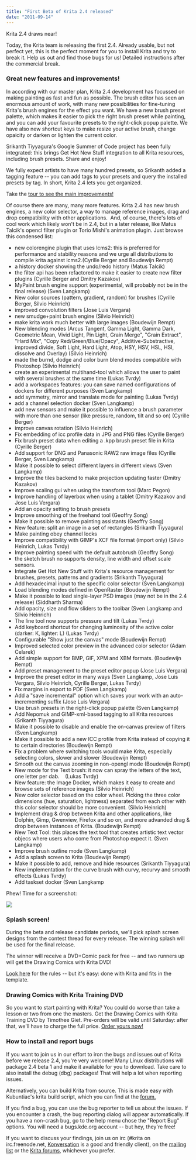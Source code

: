 ```yaml
---
title: "First Beta of Krita 2.4 released"
date: "2011-09-14"
---
```


Krita 2.4 draws near!

Today, the Krita team is releasing the first 2.4. Already usable, but not perfect yet, this is the perfect moment for you to install Krita and try to break it. Help us out and find those bugs for us! Detailed instructions after the commercial break.

### Great new features and improvements!

In according with our master plan, Krita 2.4 development has focussed on making painting as fast and fun as possible. The brush editor has seen an enormous amount of work, with many new possibilities for fine-tuning Krita's brush engines for the effect you want. We have a new brush preset palette, which makes it easier to pick the right brush preset while painting, and you can add your favourite presets to the right-click popup palette. We have also new shortcut keys to make resize your active brush, change opaicity or darken or lighten the current color.

Srikanth Tiyyagura's Google Summer of Code project has been fully integrated: this brings Get Hot New Stuff integration to all Krita resources, including brush presets. Share and enjoy!

We fully expect artists to have many hundred presets, so Srikanth added a tagging feature -- you can add tags to your presets and query the installed presets by tag. In short, Krita 2.4 lets you get organized.

Take the [tour to see the main improvements!](http://krita.org/component/content/article/8-press-releases/94-krita-24-beta-release-visual-tour "Krita 2.4 Visual Tour")  

Of course there are many, many more features. Krita 2.4 has new brush engines, a new color selector, a way to manage reference images, drag and drop compatibility with other applications.  And, of course, there's lots of cool work which likely won't be in 2.4, but in a later release, like Matus Talcik's opencl filter plugin or Torio Mishi's animation plugin. Just browse this condensed list:  

- new colorengine plugin that uses lcms2: this is preferred for performance and stability reasons and we urge all distributions to compile krita against lcms2.(Cyrille Berger and Boudewijn Rempt)
- a history docker showing the undo/redo history (Matus Talcik)
- the filter api has been refactored to make it easier to create new filter plugins (Cyrille Berger and Dmitry Kazakov)
- MyPaint brush engine support (experimental, will probably not be in the final release) (Sven Langkamp)
- New color sources (pattern, gradient, random) for brushes (Cyrille Berger, Silvio Heinrich)
- improved convolution filters (Jose Luis Vergara)
- new smudge+paint brush engine (Silvio Heinrich)
- make krita work much better with large images (Boudewijn Rempt)
- New blending modes (Arcus Tangent, Gamma Light, Gamma Dark, Geometric Mean, Vivid Light, Pin Light, Grain Merge", "Grain Extract", "Hard Mix", "Copy Red/Green/Blue/Opacy", Additive-Substractive, improved divide, Soft Light, Hard Light, Atop, HSY, HSV, HSL, HSI, dissolve and Overlay) (Silvio Heinrich)
- made the burnd, dodge and color burn blend modes compatible with Photoshop (Silvio Heinrich)
- create an experimental multihand-tool which allows the user to paint with several brushes at the same time (Lukas Tvrdy)
- add a workspaces features: you can save named configurations of dockers for different purposes (Sven Langkamp)
- add symmetry, mirror and translate mode for painting (Lukas Tvrdy)
- add a channel selection docker (Sven Langkamp)
- add new sensors and make it possible to influence a brush parameter with more than one sensor (like pressure, random, tilt and so on) (Cyrille Berger)
- improve canvas rotation (Silvio Heinrich)
- Fix embedding of icc profile data in JPG and PNG files (Cyrille Berger)
- Fix brush preset data when editing a .kpp brush preset file in Krita (Cyrille Berger)
- Add support for DNG and Panasonic RAW2 raw image files (Cyrille Berger, Sven Langkamp)
- Make it possible to select different layers in different views (Sven Langkamp)
- Improve the tiles backend to make projection updating faster (Dmitry Kazakov)
- Improve scaling gui when using the transform tool (Marc Pegon)
- Improve handling of layerbox when using a tablet (Dmitry Kazakov and Jose Luis Vergara)
- Add an opacity setting to brush presets
- Improve smoothing of the freehand tool (Geoffry Song)
- Make it possible to remove painting assistants (Geoffry Song)
- New feature: split an image in a set of rectangles (Srikanth Tiyyagura)
- Make painting obey channel locks
- Improve compatibility with GIMP's XCF file format (import only) (Silvio Heinrich, Lukas Tvrdy)
- Improve painting speed with the default autobrush (Geoffry Song)
- the sketch brush no supports density, line width and offset scale sensors.
- Integrate Get Hot New Stuff with Krita's resource management for brushes, presets, patterns and gradients (Srikanth Tiyyagura)
- Add hexadecimal input to the specific color selector (Sven Langkamp)
- Load blending modes defined in OpenRaster (Boudewijn Rempt)
- Make it possible to load single-layer PSD images (may not be in the 2.4 release) (Siddharth Sharma)
- Add opacity, size and flow sliders to the toolbar (Sven Langkamp and Silvio Heinrich)
- The line tool now supports pressure and tilt (Lukas Tvrdy)
- Add keyboard shortcut for changing luminosity of the active color (darker: K, lighter: L) (Lukas Tvrdy)
- Configurable "Show just the canvas" mode (Boudewijn Rempt)
- Improved selected color preview in the advanced color selector (Adam Celarek)
- Add simple support for BMP, GIF, XPM and XBM formats. (Boudewijn Rempt)
- Add preset management to the preset editor popup (Jose Luis Vergara)
- Improve the preset editor in many ways (Sven Langkamp, Jose Luis Vergara, Silvio Heinrich, Cyrille Berger, Lukas Tvrdy)
- Fix margins in export to PDF (Sven Langkamp)
- Add a "save incremental" option which saves your work with an auto-incrementing suffix (Jose Luis Vergara)
- Use brush presets in the right-click popup palette (Sven Langkamp)
- Add Nepomuk and GIMP-xml-based tagging to all Krita resources (Srikanth Tiyyagura)
- Make it possible to disable and enable the on-canvas preview of filters (Sven Langkamp)
- Make it possible to add a new ICC profile from Krita instead of copying it to certain directories (Boudewijn Rempt)
- Fix a problem where switching tools would make Krita, especially selecting colors, slower and slower (Boudewijn Rempt)
- Smooth out the canvas zooming in non-opengl mode (Boudewijn Rempt)
- New mode for the Text brush: it now can spray the letters of the text, one letter per dab.    (Lukas Tvrdy)
- New feature: the Image Docker, which makes it easy to create and browse sets of reference images (Silvio Heinrich)
- New color selector based on the color wheel. Picking the three color dimensions (hue, saturation, lightness) separated from each other with this color selector should be more convenient. (Silvio Heinrich)
- Implement drag & drop between Krita and other applications, like Dolphin, Gimp, Gwenview, Firefox and so on, and more advanded drag & drop between instances of Krita. (Boudewijn Rempt)
- New Text Tool: this places the text tool that creates artistic text vector objecs where users who come from Photoshop expect it. (Sven Langkamp)
- Improve brush outline mode (Sven Langkamp)
- Add a splash screen to Krita (Boudewijn Rempt)
- Make it possible to add, remove and hide resources (Srikanth Tiyyagura)
- New implementation for the curve brush with curvy, recurvy and smooth effects (Lukas Tvrdy)
- Add taskset docker (Sven Langkamp

Phew! Time for a screenshot:

![](https://krita.org/wp-content/uploads/2011/09/coolscreen24.png)  

### Splash screen!  

During the beta and release candidate periods, we'll pick splash screen designs from the contest thread for every release. The winning splash will be used for the final release.

The winner will receive a DVD+Comic pack for free -- and two runners up will get the Drawing Comics with Krita DVD!

[Look here](http://forum.kde.org/viewtopic.php?f=137&t=96909) for the rules -- but it's easy: done with Krita and fits in the template.  

### Drawing Comics with Krita Training DVD

So you want to start painting with Krita? You could do worse than take a lesson or two from one the masters. Get the Drawing Comics with Krita Training DVD by Timothee Giet. Pre-orders will be valid until Saturday: after that, we'll have to charge the full price. [Order yours now!](http://krita.org/component/content/article/10-news/90-draw-comics-in-krita-dvd)

### How to install and report bugs

If you want to join us in our effort to iron the bugs and issues out of Krita before we release 2.4, you're very welcome! Many Linux distributions will package 2.4 beta 1 and make it available for you to download. Take care to also install the debug (dbg) packages! That will help a lot when reporting issues.

Alternatively, you can build Krita from source. This is made easy with Kubuntiac's krita build script, which you can find at the [forum.](http://forum.kde.org/viewtopic.php?f=139&t=92880)

If you find a bug, you can use the bug reporter to tell us about the issues. If you encounter a crash, the bug reporting dialog will appear automatically. If you have a non-crash bug, go to the help menu chose the "Report Bug" options. You will need a bugs.kde.org account -- but hey, they're free!

If you want to discuss your findings, join us on irc (#krita on irc.freenode.net, [Konversation](http://konversation.kde.org) is a good and friendly client), on the [mailing list](https://mail.kde.org/mailman/listinfo/kimageshop) or the [Krita forums](http://forum.kde.org/viewforum.php?f=136), whichever you prefer.

